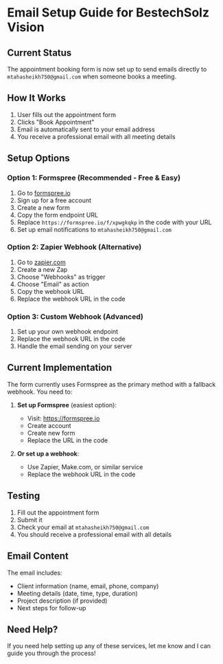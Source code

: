 # Email Setup Guide for BestechSolz Vision

## Current Status
The appointment booking form is now set up to send emails directly to `mtahasheikh750@gmail.com` when someone books a meeting.

## How It Works
1. User fills out the appointment form
2. Clicks "Book Appointment"
3. Email is automatically sent to your email address
4. You receive a professional email with all meeting details

## Setup Options

### Option 1: Formspree (Recommended - Free & Easy)
1. Go to [formspree.io](https://formspree.io)
2. Sign up for a free account
3. Create a new form
4. Copy the form endpoint URL
5. Replace `https://formspree.io/f/xpwgkqkp` in the code with your URL
6. Set up email notifications to `mtahasheikh750@gmail.com`

### Option 2: Zapier Webhook (Alternative)
1. Go to [zapier.com](https://zapier.com)
2. Create a new Zap
3. Choose "Webhooks" as trigger
4. Choose "Email" as action
5. Copy the webhook URL
6. Replace the webhook URL in the code

### Option 3: Custom Webhook (Advanced)
1. Set up your own webhook endpoint
2. Replace the webhook URL in the code
3. Handle the email sending on your server

## Current Implementation
The form currently uses Formspree as the primary method with a fallback webhook. You need to:

1. **Set up Formspree** (easiest option):
   - Visit: https://formspree.io
   - Create account
   - Create new form
   - Replace the URL in the code

2. **Or set up a webhook**:
   - Use Zapier, Make.com, or similar service
   - Replace the webhook URL in the code

## Testing
1. Fill out the appointment form
2. Submit it
3. Check your email at `mtahasheikh750@gmail.com`
4. You should receive a professional email with all details

## Email Content
The email includes:
- Client information (name, email, phone, company)
- Meeting details (date, time, type, duration)
- Project description (if provided)
- Next steps for follow-up

## Need Help?
If you need help setting up any of these services, let me know and I can guide you through the process!


